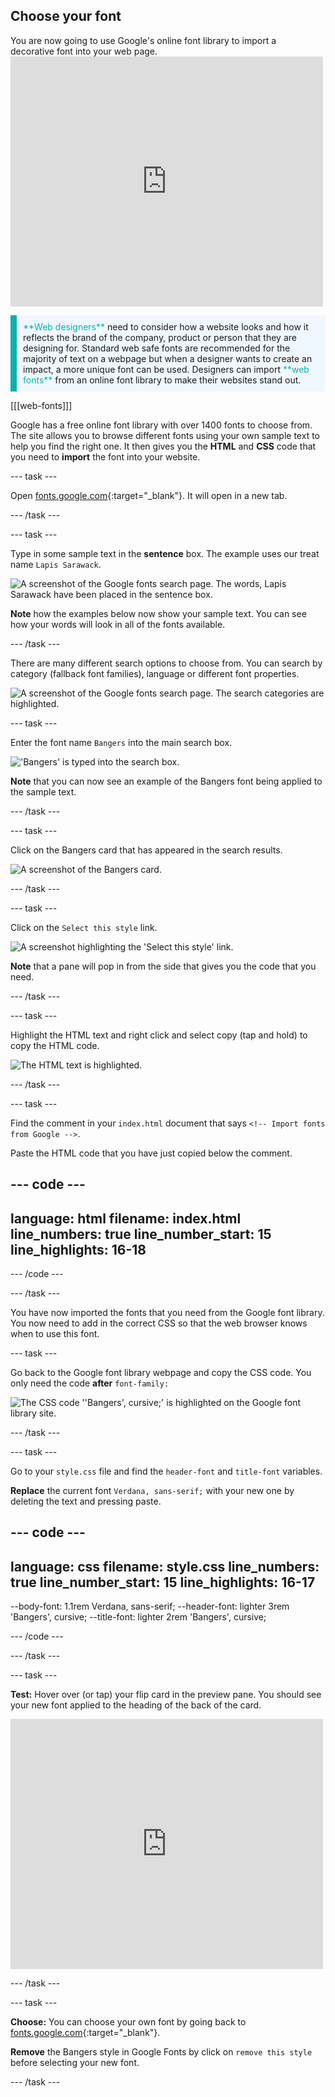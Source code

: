## Choose your font

<div style="display: flex; flex-wrap: wrap">
<div style="flex-basis: 200px; flex-grow: 1; margin-right: 15px;">
You are now going to use Google's online font library to import a decorative font into your web page. 
</div>
<div>
<iframe src="https://trinket.io/embed/html/d6e6ad03dc?outputOnly=true" width="500" height="400" frameborder="0" marginwidth="0" marginheight="0" allowfullscreen></iframe>
</div>
</div>

<p style="border-left: solid; border-width:10px; border-color: #0faeb0; background-color: aliceblue; padding: 10px;">
<span style="color: #0faeb0">**Web designers**</span> need to consider how a website looks and how it reflects the brand of the company, product or person that they are designing for. Standard web safe fonts are recommended for the majority of text on a webpage but when a designer wants to create an impact, a more unique font can be used. Designers can import <span style="color: #0faeb0">**web fonts**</span> from an online font library to make their websites stand out.</p>

[[[web-fonts]]]

Google has a free online font library with over 1400 fonts to choose from. The site allows you to browse different fonts using your own sample text to help you find the right one. It then gives you the **HTML** and **CSS** code that you need to **import** the font into your website. 

--- task ---

Open [fonts.google.com](https://fonts.google.com/){:target="_blank"}. It will open in a new tab. 

--- /task ---

--- task ---

Type in some sample text in the **sentence** box. The example uses our treat name `Lapis Sarawack`.

![A screenshot of the Google fonts search page. The words, Lapis Sarawack have been placed in the sentence box.](images/custom.png)

**Note** how the examples below now show your sample text. You can see how your words will look in all of the fonts available. 

--- /task ---

There are many different search options to choose from. You can search by category (fallback font families), language or different font properties. 

![A screenshot of the Google fonts search page. The search categories are highlighted.](images/search-options.PNG)

--- task ---

Enter the font name `Bangers` into the main search box. 

!['Bangers' is typed into the search box.](images/bangers.png)

**Note** that you can now see an example of the Bangers font being applied to the sample text. 

--- /task ---

--- task ---

Click on the Bangers card that has appeared in the search results.

![A screenshot of the Bangers card.](images/bangers-card.PNG)

--- /task ---

--- task ---

Click on the `Select this style` link.

![A screenshot highlighting the 'Select this style' link.](images/select-style.png)

**Note** that a pane will pop in from the side that gives you the code that you need.

--- /task ---

--- task ---

Highlight the HTML text and right click and select copy (tap and hold) to copy the HTML code.

![The HTML text is highlighted.](images/html.png)

--- /task ---

--- task ---

Find the comment in your `index.html` document that says `<!-- Import fonts from Google -->`.

Paste the HTML code that you have just copied below the comment.

--- code ---
---
language: html
filename: index.html
line_numbers: true
line_number_start: 15
line_highlights: 16-18
---
  <!-- Import fonts from Google -->
  <link rel="preconnect" href="https://fonts.googleapis.com">
  <link rel="preconnect" href="https://fonts.gstatic.com" crossorigin>
  <link href="https://fonts.googleapis.com/css2?family=Bangers&display=swap" rel="stylesheet">

--- /code ---

--- /task ---

You have now imported the fonts that you need from the Google font library. You now need to add in the correct CSS so that the web browser knows when to use this font. 

--- task ---

Go back to the Google font library webpage and copy the CSS code. You only need the code **after** `font-family: `

![The CSS code ''Bangers', cursive;' is highlighted on the Google font library site.](images/css.png)

--- /task ---

--- task ---

Go to your `style.css` file and find the `header-font` and `title-font` variables. 

**Replace** the current font `Verdana, sans-serif;` with your new one by deleting the text and pressing paste.

--- code ---
---
language: css
filename: style.css
line_numbers: true
line_number_start: 15
line_highlights: 16-17
---
  --body-font: 1.1rem Verdana, sans-serif;
  --header-font: lighter 3rem 'Bangers', cursive;
  --title-font: lighter 2rem 'Bangers', cursive;

--- /code ---

--- /task ---

--- task ---

**Test:** Hover over (or tap) your flip card in the preview pane. You should see your new font applied to the heading of the back of the card.

<div>
<iframe src="https://trinket.io/embed/html/d6e6ad03dc?outputOnly=true" width="500" height="400" frameborder="0" marginwidth="0" marginheight="0" allowfullscreen></iframe>
</div>

--- /task ---

--- task ---

**Choose:** You can choose your own font by going back to [fonts.google.com](https://fonts.google.com/){:target="_blank"}.

**Remove** the Bangers style in Google Fonts by click on `remove this style` before selecting your new font. 

--- /task ---




